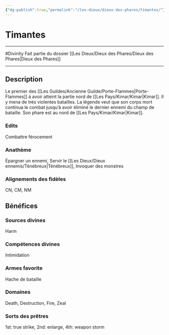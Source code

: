 ```yaml
---
{"dg-publish":true,"permalink":"/les-dieux/dieux-des-phares/timantes/"}
---
```


# Timantes
---
#Divinity 
Fait partie du dossier [[Les Dieux/Dieux des Phares/Dieux des Phares\|Dieux des Phares]]

-------
## Description
Le premier des [[Les Guildes/Ancienne Guilde/Porte-Flammes\|Porte-Flammes]] à avoir atteint la partie nord de [[Les Pays/Kimar/Kimar\|Kimar]]. Il y mena de très violentes batailles. La légende veut que son corps mort continua le combat jusqu’à avoir éliminé le dernier ennemi du champ de bataille.
Son phare est au nord de [[Les Pays/Kimar/Kimar\|Kimar]].
### Edits
Combattre férocement
### Anathème
Épargner un ennemi, Servir le [[Les Dieux/Dieux ennemis/Ténébreux\|Ténébreux]], Invoquer des monstres
### Alignements des fidèles
CN, CM, NM
## Bénéfices
### Sources divines
Harm
### Compétences divines
Intimidation
### Armes favorite
Hache de bataille
### Domaines
Death, Destruction, Fire, Zeal
### Sorts des prêtres
1st: true strike, 2nd: enlarge, 4th: weapon storm
